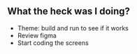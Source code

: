 ## What the heck was I doing?

-   Theme: build and run to see if it works
-   Review figma
-   Start coding the screens
